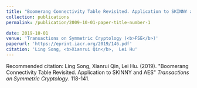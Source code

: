 ```yaml
---
title: "Boomerang Connectivity Table Revisited. Application to SKINNY and AES"
collection: publications
permalink: /publication/2009-10-01-paper-title-number-1

date: 2019-10-01
venue: 'Transactions on Symmetric Cryptology (<b>FSE</b>)'
paperurl: 'https://eprint.iacr.org/2019/146.pdf'
citation: 'Ling Song, <b>Xianrui Qin</b>,  Lei Hu'
---
```



<!-- [Download paper here](https://eprint.iacr.org/2019/146.pdf) -->

Recommended citation: Ling Song, Xianrui Qin,  Lei Hu. (2019). "Boomerang Connectivity Table Revisited. Application to SKINNY and AES" <i>Transactions on Symmetric Cryptology</i>. 118-141.
